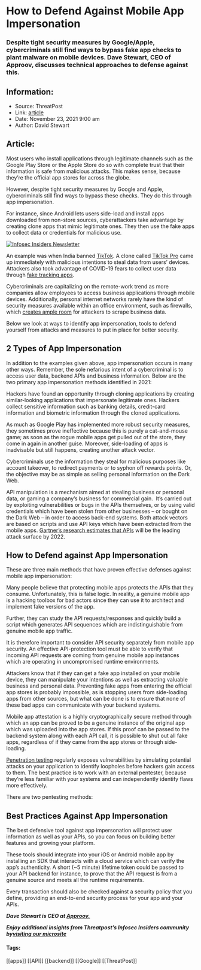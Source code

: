 # How to Defend Against Mobile App Impersonation
### Despite tight security measures by Google/Apple, cybercriminals still find ways to bypass fake app checks to plant malware on mobile devices. Dave Stewart, CEO of Approov, discusses technical approaches to defense against this.

## Information:
+ Source: ThreatPost
+ Link: [article](https://kasperskycontenthub.com/threatpost-global/?p=176519)
+ Date: November 23, 2021  9:00 am
+ Author: David Stewart


## Article:
Most users who install applications through legitimate channels such as the Google Play Store or the Apple Store do so with complete trust that their information is safe from malicious attacks. This makes sense, because they’re the official app stores for across the globe.


However, despite tight security measures by Google and Apple, cybercriminals still find ways to bypass these checks. They do this through app impersonation.


For instance, since Android lets users side-load and install apps downloaded from non-store sources, cyberattackers take advantage by creating clone apps that mimic legitimate ones. They then use the fake apps to collect data or credentials for malicious use.


[![Infosec Insiders Newsletter](https://media.threatpost.com/wp-content/uploads/sites/103/2021/07/10165815/infosec_insiders_in_article_promo.png)](https://threatpost.com/infosec-insider-subscription-page/?utm_source=ART&utm_medium=ART&utm_campaign=InfosecInsiders_Newsletter_Promo/)


An example was when India banned [TikTok](https://asia.nikkei.com/Business/Technology/India-permanently-bans-TikTok-and-58-other-Chinese-apps). A clone called [TikTok Pro](https://www.news18.com/news/tech/is-tiktok-back-in-india-viral-message-of-tiktok-pro-app-may-steal-your-data-2708241.html) came up immediately with malicious intentions to steal data from users’ devices. Attackers also took advantage of COVID-19 fears to collect user data through [fake tracking apps](https://blog.avast.com/fake-covid-19-tracking-apps-spotted-avast).


Cybercriminals are capitalizing on the remote-work trend as more companies allow employees to access business applications through mobile devices. Additionally, personal internet networks rarely have the kind of security measures available within an office environment, such as firewalls, which [creates ample room](https://threatpost.com/fake-chrome-app-worming-smish-cyberattack/166038/) for attackers to scrape business data.


Below we look at ways to identify app impersonation, tools to defend yourself from attacks and measures to put in place for better security.


2 Types of App Impersonation
----------------------------


In addition to the examples given above, app impersonation occurs in many other ways. Remember, the sole nefarious intent of a cybercriminal is to access user data, backend APIs and business information. Below are the two primary app impersonation methods identified in 2021:


Hackers have found an opportunity through cloning applications by creating similar-looking applications that impersonate legitimate ones. Hackers collect sensitive information such as banking details, credit-card information and biometric information through the cloned applications.


As much as Google Play has implemented more robust security measures, they sometimes prove ineffective because this is purely a cat-and-mouse game; as soon as the rogue mobile apps get pulled out of the store, they come in again in another guise. Moreover, side-loading of apps is inadvisable but still happens, creating another attack vector.


Cybercriminals use the information they steal for malicious purposes like account takeover, to redirect payments or to syphon off rewards points. Or, the objective may be as simple as selling personal information on the Dark Web.


API manipulation is a mechanism aimed at stealing business or personal data, or gaming a company’s business for commercial gain.  It’s carried out by exploiting vulnerabilities or bugs in the APIs themselves, or by using valid credentials which have been stolen from other businesses – or bought on the Dark Web – in order to access back-end systems. Both attack vectors are based on scripts and use API keys which have been extracted from the mobile apps. [Gartner’s research estimates that APIs](https://www.gartner.com/en/webinars/4002323/api-security-protect-your-apis-from-attacks-and-data-breaches) will be the leading attack surface by 2022.


How to Defend against App Impersonation
---------------------------------------


These are three main methods that have proven effective defenses against mobile app impersonation:


Many people believe that protecting mobile apps protects the APIs that they consume. Unfortunately, this is false logic. In reality, a genuine mobile app is a hacking toolbox for bad actors since they can use it to architect and implement fake versions of the app.


Further, they can study the API requests/responses and quickly build a script which generates API sequences which are indistinguishable from genuine mobile app traffic.


It is therefore important to consider API security separately from mobile app security. An effective API-protection tool must be able to verify that incoming API requests are coming from genuine mobile app instances which are operating in uncompromised runtime environments.


Attackers know that if they can get a fake app installed on your mobile device, they can manipulate your intentions as well as extracting valuable business and personal data. Preventing fake apps from entering the official app stores is probably impossible, as is stopping users from side-loading apps from other sources, but what can be done is to ensure that none of these bad apps can communicate with your backend systems.


Mobile app attestation is a highly cryptographically secure method through which an app can be proved to be a genuine instance of the original app which was uploaded into the app stores. If this proof can be passed to the backend system along with each API call, it is possible to shut out all fake apps, regardless of if they came from the app stores or through side-loading.


[Penetration testing](https://blog.approov.io/pentesting-mobile-platforms-a-short-guide-based-on-experience) regularly exposes vulnerabilities by simulating potential attacks on your application to identify loopholes before hackers gain access to them. The best practice is to work with an external pentester, because they’re less familiar with your systems and can independently identify flaws more effectively.


There are two pentesting methods:


Best Practices Against App Impersonation
----------------------------------------


The best defensive tool against app impersonation will protect user information as well as your APIs, so you can focus on building better features and growing your platform.


These tools should integrate into your iOS or Android mobile app by installing an SDK that interacts with a cloud service which can verify the app’s authenticity. A short (~5 minute) lifetime token could be passed to your API backend for instance, to prove that the API request is from a genuine source and meets all the runtime requirements.


Every transaction should also be checked against a security policy that you define, providing an end-to-end security process for your app and your APIs.


***Dave Stewart is CEO at [Approov.](https://www.approov.io/)***


***Enjoy additional insights from Threatpost’s Infosec Insiders community by***[***visiting our microsite***](https://threatpost.com/microsite/infosec-insiders-community/)




#### Tags:
[[apps]] [[API]] [[backend]] [[Google]] [[ThreatPost]]
